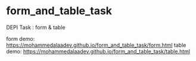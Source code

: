# form_and_table_task
DEPI Task : form &amp; table

form demo: https://mohammedalaadev.github.io/form_and_table_task/form.html
table demo: https://mohammedalaadev.github.io/form_and_table_task/table.html
